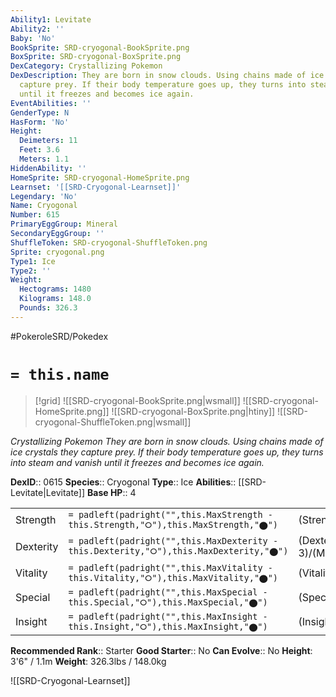 ```yaml
---
Ability1: Levitate
Ability2: ''
Baby: 'No'
BookSprite: SRD-cryogonal-BookSprite.png
BoxSprite: SRD-cryogonal-BoxSprite.png
DexCategory: Crystallizing Pokemon
DexDescription: They are born in snow clouds. Using chains made of ice crystals they
  capture prey. If their body temperature goes up, they turns into steam and vanish
  until it freezes and becomes ice again.
EventAbilities: ''
GenderType: N
HasForm: 'No'
Height:
  Deimeters: 11
  Feet: 3.6
  Meters: 1.1
HiddenAbility: ''
HomeSprite: SRD-cryogonal-HomeSprite.png
Learnset: '[[SRD-Cryogonal-Learnset]]'
Legendary: 'No'
Name: Cryogonal
Number: 615
PrimaryEggGroup: Mineral
SecondaryEggGroup: ''
ShuffleToken: SRD-cryogonal-ShuffleToken.png
Sprite: cryogonal.png
Type1: Ice
Type2: ''
Weight:
  Hectograms: 1480
  Kilograms: 148.0
  Pounds: 326.3
---
```


#PokeroleSRD/Pokedex

# `= this.name`

> [!grid]
> ![[SRD-cryogonal-BookSprite.png|wsmall]]
> ![[SRD-cryogonal-HomeSprite.png]]
> ![[SRD-cryogonal-BoxSprite.png|htiny]]
> ![[SRD-cryogonal-ShuffleToken.png|wsmall]]


*Crystallizing Pokemon*
*They are born in snow clouds. Using chains made of ice crystals they capture prey. If their body temperature goes up, they turns into steam and vanish until it freezes and becomes ice again.*

**DexID**:: 0615
**Species**:: Cryogonal
**Type**:: Ice
**Abilities**:: [[SRD-Levitate|Levitate]]
**Base HP**:: 4

|           |                                                                                        |                                          |
| --------- | -------------------------------------------------------------------------------------- | ---------------------------------------- |
| Strength  | `= padleft(padright("",this.MaxStrength - this.Strength,"⭘"),this.MaxStrength,"⬤")`    | (Strength::2)/(MaxStrength::4)   |
| Dexterity | `= padleft(padright("",this.MaxDexterity - this.Dexterity,"⭘"),this.MaxDexterity,"⬤")` | (Dexterity:: 3)/(MaxDexterity::6) |
| Vitality  | `= padleft(padright("",this.MaxVitality - this.Vitality,"⭘"),this.MaxVitality,"⬤")`    | (Vitality::1)/(MaxVitality::3)   |
| Special   | `= padleft(padright("",this.MaxSpecial - this.Special,"⭘"),this.MaxSpecial,"⬤")`       | (Special::3)/(MaxSpecial::6)     |
| Insight   | `= padleft(padright("",this.MaxInsight - this.Insight,"⭘"),this.MaxInsight,"⬤")`       | (Insight::3)/(MaxInsight::7)     |


**Recommended Rank**:: Starter
**Good Starter**:: No
**Can Evolve**:: No
**Height**: 3'6" / 1.1m
**Weight**: 326.3lbs / 148.0kg

![[SRD-Cryogonal-Learnset]]